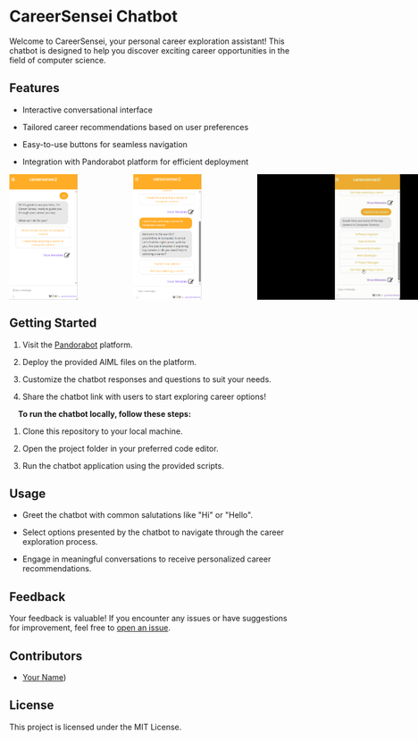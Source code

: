 CareerSensei Chatbot
====================

Welcome to CareerSensei, your personal career exploration assistant! This chatbot is designed to help you discover exciting career opportunities in the field of computer science.

Features
--------

*   Interactive conversational interface
    
*   Tailored career recommendations based on user preferences
    
*   Easy-to-use buttons for seamless navigation
    
*   Integration with Pandorabot platform for efficient deployment

<div style="display: flex; gap: 100px;">
    <img src="Screenshots/screenshot1.PNG" alt="Screenshot 1" width="125" height="225">
    <img src="Screenshots/screenshot2.PNG" alt="Screenshot 1" width="125" height="225">
    <img src="Screenshots/screenshotgif1.gif" alt="Screenshot 1" width="400" height="225">
</div>
    
  

Getting Started
---------------

1.  Visit the [Pandorabot](https://www.pandorabots.com/) platform.
    
2.  Deploy the provided AIML files on the platform.
    
3.  Customize the chatbot responses and questions to suit your needs.
    
4.  Share the chatbot link with users to start exploring career options!

   
   &nbsp;&nbsp;&nbsp;&nbsp;**To run the chatbot locally, follow these steps:**

1. Clone this repository to your local machine.

2. Open the project folder in your preferred code editor.

3. Run the chatbot application using the provided scripts.
    

Usage
-----

*   Greet the chatbot with common salutations like "Hi" or "Hello".
    
*   Select options presented by the chatbot to navigate through the career exploration process.
    
*   Engage in meaningful conversations to receive personalized career recommendations.
    

Feedback
--------

Your feedback is valuable! If you encounter any issues or have suggestions for improvement, feel free to [open an issue](https://github.com/yourusername/CareerSensei/issues).

Contributors
------------

*   [Your Name](https://github.com/maaxxxx22))
    

    

License
-------

This project is licensed under the MIT License.
